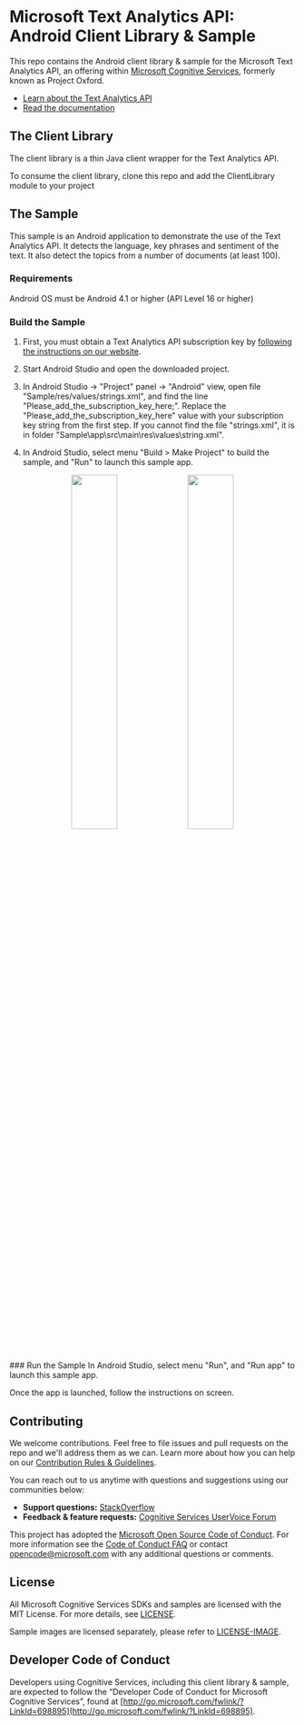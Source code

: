 # Microsoft Text Analytics API: Android Client Library & Sample
This repo contains the Android client library & sample for the Microsoft Text Analytics API, an offering within [Microsoft Cognitive Services](https://www.microsoft.com/cognitive-services), formerly known as Project Oxford.
* [Learn about the Text Analytics API](https://www.microsoft.com/cognitive-services/en-us/text-analytics-api)
* [Read the documentation](https://www.microsoft.com/cognitive-services/en-us/text-analytics/documentation)

## The Client Library
The client library is a thin Java client wrapper for the Text Analytics API.

To consume the client library, clone this repo and add the ClientLibrary module to your project

## The Sample
This sample is an Android application to demonstrate the use of the Text Analytics API. It detects the language, key phrases and sentiment of the text. It also detect the topics from a number of documents (at least 100).

### Requirements
Android OS must be Android 4.1 or higher (API Level 16 or higher)

### Build the Sample
1. First, you must obtain a Text Analytics API subscription key by [following the instructions on our website](<https://www.microsoft.com/cognitive-services/en-us/sign-up>).

2.  Start Android Studio and open the downloaded project.

3.  In Android Studio -\> "Project" panel -\> "Android" view, open file
    "Sample/res/values/strings.xml", and find the line
    "Please\_add\_the\_subscription\_key\_here;". Replace the
    "Please\_add\_the\_subscription\_key\_here" value with your subscription key
    string from the first step. If you cannot find the file "strings.xml", it is
    in folder "Sample\app\src\main\res\values\string.xml".

4.  In Android Studio, select menu "Build \> Make Project" to build the sample, and "Run" to launch this sample app.
<div align="center">
<img src="SampleScreenshots/Screen1.png" width="40%"/>
<img src="SampleScreenshots/Screen2.png" width="40%"/>
</div>
### Run the Sample
In Android Studio, select menu "Run", and "Run app" to launch this sample app.

Once the app is launched, follow the instructions on screen.

## Contributing
We welcome contributions. Feel free to file issues and pull requests on the repo and we'll address them as we can. Learn more about how you can help on our [Contribution Rules & Guidelines](</CONTRIBUTING.md>). 

You can reach out to us anytime with questions and suggestions using our communities below:
 - **Support questions:** [StackOverflow](<https://stackoverflow.com/questions/tagged/microsoft-cognitive>)
 - **Feedback & feature requests:** [Cognitive Services UserVoice Forum](<https://cognitive.uservoice.com>)

This project has adopted the [Microsoft Open Source Code of Conduct](https://opensource.microsoft.com/codeofconduct/). For more information see the [Code of Conduct FAQ](https://opensource.microsoft.com/codeofconduct/faq/) or contact [opencode@microsoft.com](mailto:opencode@microsoft.com) with any additional questions or comments.


## License
All Microsoft Cognitive Services SDKs and samples are licensed with the MIT License. For more details, see
[LICENSE](</LICENSE.md>).

Sample images are licensed separately, please refer to [LICENSE-IMAGE](</LICENSE-IMAGE.md>).


## Developer Code of Conduct
Developers using Cognitive Services, including this client library & sample, are expected to follow the “Developer Code of Conduct for Microsoft Cognitive Services”, found at [http://go.microsoft.com/fwlink/?LinkId=698895](http://go.microsoft.com/fwlink/?LinkId=698895).
